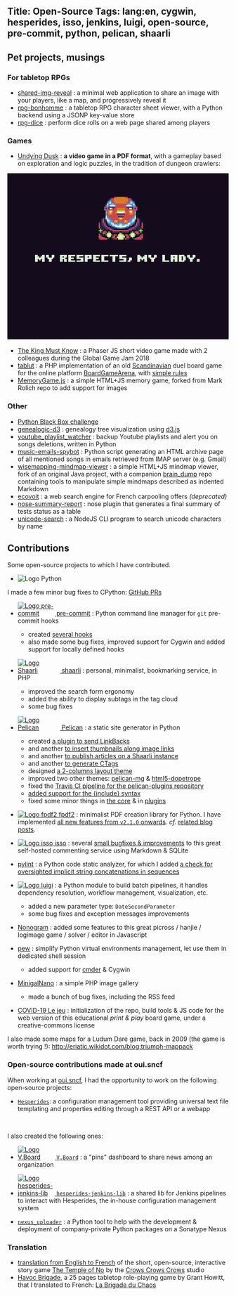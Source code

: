 Title: Open-Source
Tags: lang:en, cygwin, hesperides, isso, jenkins, luigi, open-source, pre-commit, python, pelican, shaarli
---

## Pet projects, musings

### For tabletop RPGs
- [shared-img-reveal](https://github.com/Lucas-C/shared-img-reveal) : a minimal web application to share an image with your players, like a map, and progressively reveal it
- [rpg-bonhomme](https://github.com/Lucas-C/rpg-bonhomme) : a tabletop RPG character sheet viewer, with a Python backend using a JSONP key-value store
- [rpg-dice](https://chezsoi.org/lucas/jdr/rpg-dice) : perform dice rolls on a web page shared among players

### Games

- [Undying Dusk](https://github.com/Lucas-C/undying-dusk) : **a video game in a PDF format**, with a gameplay based on exploration and logic puzzles, in the tradition of dungeon crawlers:

![Game trailer](https://raw.githubusercontent.com/Lucas-C/undying-dusk/main/trailer/undying-dusk-trailer1.gif)

- [The King Must Know](https://github.com/Lucas-C/OuiJam2018) : a Phaser JS short video game made with 2 colleagues during the Global Game Jam 2018
- [tablut](https://github.com/Lucas-C/tablut/) : a PHP implementation of an old [Scandinavian](https://en.wikipedia.org/wiki/Tafl_games) duel board game for the online platform [BoardGameArena](https://boardgamearena.com), with [simple rules](http://en.doc.boardgamearena.com/Gamehelptablut)
- [MemoryGame.js](https://github.com/Lucas-C/MemoryGame.js) : a simple HTML+JS memory game, forked from Mark Rolich repo to add support for images

### Other
- [Python Black Box challenge](https://lucas-c.frama.io/python-blackbox-challenges/)
- [genealogic-d3](https://github.com/Lucas-C/genealogic-d3) : genealogy tree visualization using [d3.js](https://d3js.org)
- [youtube_playlist_watcher](https://github.com/Lucas-C/youtube_playlist_watcher) : backup Youtube playlists and alert you on songs deletions, written in Python
- [music-emails-spybot](https://github.com/Lucas-C/music-emails-spybot) : Python script generating an HTML archive page of all mentioned songs in emails retrieved from IMAP server (e.g. Gmail)
- [wisemapping-mindmap-viewer](https://github.com/Lucas-C/wisemapping-mindmap-viewer) : a simple HTML+JS mindmap viewer, fork of an original Java project,
with a companion [brain_dump](https://github.com/Lucas-C/brain_dump) repo containing tools to manipulate simple mindmaps described as indented Markdown
- [ecovoit](https://github.com/Lucas-C/ecovoit) : a web search engine for French carpooling offers _(deprecated)_
- [nose-summary-report](https://pypi.org/project/nose-summary-report/) : nose plugin that generates a final summary of tests status as a table
- [unicode-search](https://github.com/Lucas-C/unicode-search) : a NodeJS CLI program to search unicode characters by name

## Contributions
Some open-source projects to which I have contributed.

- <img alt="Logo Python" src="images/open-source/python-logo.png" style="max-width: 16em">
I made a few minor bug fixes to CPython: [GitHub PRs](https://github.com/python/cpython/pulls?utf8=%E2%9C%93&q=author%3ALucas-C)

- [<img alt="Logo pre-commit" src="images/open-source/pre-commit-logo.png" style="max-width: 6em"> pre-commit](http://pre-commit.com) :
Python command line manager for `git` pre-commit hooks
    * created [several hooks](https://github.com/Lucas-C?tab=repositories&q=pre-commit-hooks&type=source)
    * also made some bug fixes, improved support for Cygwin and added support for locally defined hooks

- [<img alt="Logo Shaarli" src="images/open-source/shaarli-logo.png" style="max-width: 6rem"> shaarli](https://github.com/shaarli/Shaarli) :
personal, minimalist, bookmarking service, in PHP
    * improved the search form ergonomy
    * added the ability to display subtags in the tag cloud
    * some bug fixes

- [<img alt="Logo Pelican" src="images/open-source/pelican-logo.png" style="max-width: 6rem"> Pelican](https://getpelican.com/) : a static site generator in Python
    * created [a plugin to send LinkBacks](pelican-pingback-and-webmentions.html)
    * and another [to insert thumbnails along image links](https://github.com/pelican-plugins/image-preview-thumbnailer)
    * and another [to publish articles on a Shaarli instance](https://github.com/getpelican/pelican-plugins/pull/1167)
    * and another [to generate CTags](https://github.com/getpelican/pelican-plugins/pull/1038)
    * designed [a 2-columns layout theme](https://github.com/Lucas-C/pelican-theme-timeline)
    * improved two other themes: [pelican-mg](https://github.com/Lucas-C/pelican-mg) & [html5-dopetrope](https://github.com/Lucas-C/html5-dopetrope)
    * fixed the [Travis CI pipeline for the pelican-plugins repository](https://github.com/getpelican/pelican-plugins/issues/1170)
    * [added support for the {include} syntax](https://github.com/getpelican/pelican/pull/2628)
    * fixed some minor things in [the core](https://github.com/getpelican/pelican/pulls?utf8=%E2%9C%93&q=is%3Apr+author%3ALucas-C+) & in [plugins](https://github.com/getpelican/pelican-plugins/pull/1035)

- [<img alt="Logo fpdf2" src="images/open-source/fpdf2-logo.png" style="max-width: 12rem"> fpdf2](https://github.com/PyFPDF/fpdf2) : minimalist PDF creation library for Python.
I have implemented [all new features from `v2.1.0` onwards](https://github.com/PyFPDF/fpdf2/blob/master/CHANGELOG.md).
_cf._ [related blog posts](tag/fpdf2.html).

- [<img alt="Logo isso" src="images/open-source/isso-logo.svg" style="max-width: 6rem"> isso](https://posativ.org/isso/) : several [small bugfixes & improvements](https://github.com/posativ/isso/pulls?q=author%3ALucas-C) to this great self-hosted commenting service using Markdown & SQLite

- [pylint](http://pylint.pycqa.org/en/latest/intro.html) : a Python code static analyzer, for which I added [a check for oversighted implicit string concatenations in sequences](https://github.com/PyCQA/pylint/pull/1655)

- [<img alt="Logo luigi" src="images/open-source/luigi-logo.png" style="max-width: 6rem">](https://github.com/spotify/luigi) :
a Python module to build batch pipelines, it handles dependency resolution, workflow management, visualization, etc.
    * added a new parameter type: `DateSecondParameter`
    * some bug fixes and exception messages improvements

- [Nonogram](https://github.com/Lucas-C/Nonogram) : added some features to this great picross / hanjie / logimage game / solver / editor in Javascript

- [pew](https://github.com/berdario/pew) : simplify Python virtual environments management, let use them in dedicated shell session
    * added support for [cmder](http://cmder.net) & Cygwin

- [MinigalNano](https://github.com/sebsauvage/MinigalNano) : a simple PHP image gallery
    * made a bunch of bug fixes, including the RSS feed

- [COVID-19 Le jeu](https://github.com/covid19lejeu/covid-19-le-jeu) : initialization of the repo, build tools & JS code for the web version of this educational _print & play_ board game, under a creative-commons license

I also made some maps for a Ludum Dare game, back in 2009 (the game is worth trying !):
<http://eriatic.wikidot.com/blog:triumph-mappack>


### Open-source contributions made at oui.sncf

When working at [oui.sncf](https://jobs.oui.sncf), I had the opportunity to work on the following open-source projects:

- [`Hesperides`](https://github.com/voyages-sncf-technologies/hesperides):
a configuration management tool providing universal text file templating and properties editing through a REST API or a webapp

<br>

I also created the following ones:

- [<img alt="Logo V.Board" src="images/open-source/logo-vboard.jpg" style="max-width: 6em"> `V.Board`](https://github.com/voyages-sncf-technologies/vboard) :
a "pins" dashboard to share news among an organization

- [<img alt="Logo hesperides-jenkins-lib" src="images/open-source/hesperides-jenkins-lib-logo.png" style="max-width: 6em"> `hesperides-jenkins-lib`](https://github.com/voyages-sncf-technologies/hesperides-jenkins-lib) :
a shared lib for Jenkins pipelines to interact with Hesperides, the in-house configuration management system

- [`nexus_uploader`](https://github.com/voyages-sncf-technologies/nexus_uploader) :
a Python tool to help with the development & deployment of company-private Python packages on a Sonatype Nexus


### Translation
- [translation from English to French](https://github.com/CrowsCrowsCrows/the-temple-of-no/pull/1) of the short, open-source, interactive story game
[The Temple of No](https://crowscrowscrows.itch.io/the-temple-of-no) by the [Crows Crows Crows](http://www.crowscrowscrows.com/) studio
- [Havoc Brigade](https://gshowitt.itch.io/havoc-brigade), a 25 pages tabletop role-playing game by Grant Howitt, that I translated to French: [La Brigade du Chaos](la-brigade-du-chaos.html)


<style>
.uk-article-content > ul > li {
    margin-bottom: 2rem;
}
</style>
